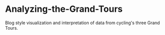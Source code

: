 # Analyzing-the-Grand-Tours
Blog style visualization and interpretation of data from cycling's three Grand Tours.

